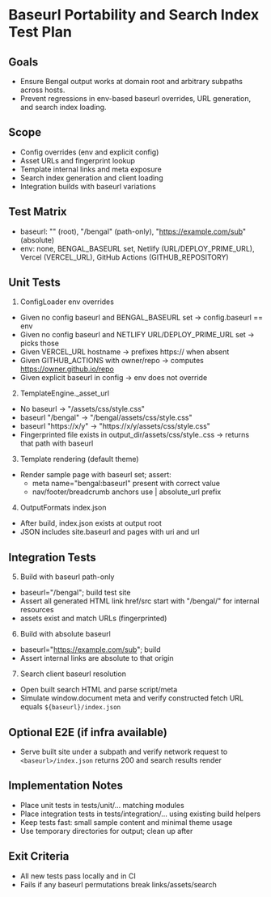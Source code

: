 # Baseurl Portability and Search Index Test Plan

## Goals
- Ensure Bengal output works at domain root and arbitrary subpaths across hosts.
- Prevent regressions in env-based baseurl overrides, URL generation, and search index loading.

## Scope
- Config overrides (env and explicit config)
- Asset URLs and fingerprint lookup
- Template internal links and meta exposure
- Search index generation and client loading
- Integration builds with baseurl variations

## Test Matrix
- baseurl: "" (root), "/bengal" (path-only), "https://example.com/sub" (absolute)
- env: none, BENGAL_BASEURL set, Netlify (URL/DEPLOY_PRIME_URL), Vercel (VERCEL_URL), GitHub Actions (GITHUB_REPOSITORY)

## Unit Tests
1) ConfigLoader env overrides
- Given no config baseurl and BENGAL_BASEURL set → config.baseurl == env
- Given no config baseurl and NETLIFY URL/DEPLOY_PRIME_URL set → picks those
- Given VERCEL_URL hostname → prefixes https:// when absent
- Given GITHUB_ACTIONS with owner/repo → computes https://owner.github.io/repo
- Given explicit baseurl in config → env does not override

2) TemplateEngine._asset_url
- No baseurl → "/assets/css/style.css"
- baseurl "/bengal" → "/bengal/assets/css/style.css"
- baseurl "https://x/y" → "https://x/y/assets/css/style.css"
- Fingerprinted file exists in output_dir/assets/css/style.<hash>.css → returns that path with baseurl

3) Template rendering (default theme)
- Render sample page with baseurl set; assert:
  - meta name="bengal:baseurl" present with correct value
  - nav/footer/breadcrumb anchors use | absolute_url prefix

4) OutputFormats index.json
- After build, index.json exists at output root
- JSON includes site.baseurl and pages with uri and url

## Integration Tests
5) Build with baseurl path-only
- baseurl="/bengal"; build test site
- Assert all generated HTML link href/src start with "/bengal/" for internal resources
- assets exist and match URLs (fingerprinted)

6) Build with absolute baseurl
- baseurl="https://example.com/sub"; build
- Assert internal links are absolute to that origin

7) Search client baseurl resolution
- Open built search HTML and parse script/meta
- Simulate window.document meta and verify constructed fetch URL equals `${baseurl}/index.json`

## Optional E2E (if infra available)
- Serve built site under a subpath and verify network request to `<baseurl>/index.json` returns 200 and search results render

## Implementation Notes
- Place unit tests in tests/unit/... matching modules
- Place integration tests in tests/integration/... using existing build helpers
- Keep tests fast: small sample content and minimal theme usage
- Use temporary directories for output; clean up after

## Exit Criteria
- All new tests pass locally and in CI
- Fails if any baseurl permutations break links/assets/search
